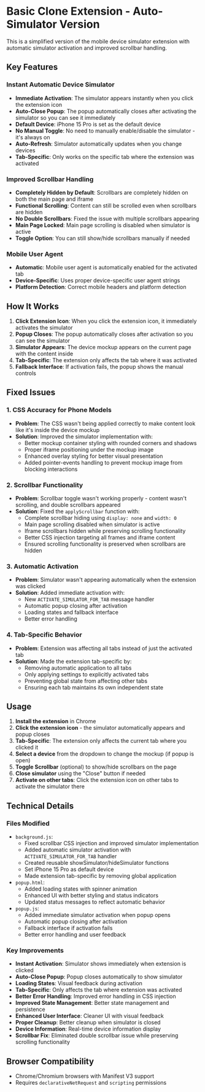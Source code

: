 # Basic Clone Extension - Auto-Simulator Version

This is a simplified version of the mobile device simulator extension with automatic simulator activation and improved scrollbar handling.

## Key Features

### Instant Automatic Device Simulator
- **Immediate Activation**: The simulator appears instantly when you click the extension icon
- **Auto-Close Popup**: The popup automatically closes after activating the simulator so you can see it immediately
- **Default Device**: iPhone 15 Pro is set as the default device
- **No Manual Toggle**: No need to manually enable/disable the simulator - it's always on
- **Auto-Refresh**: Simulator automatically updates when you change devices
- **Tab-Specific**: Only works on the specific tab where the extension was activated

### Improved Scrollbar Handling
- **Completely Hidden by Default**: Scrollbars are completely hidden on both the main page and iframe
- **Functional Scrolling**: Content can still be scrolled even when scrollbars are hidden
- **No Double Scrollbars**: Fixed the issue with multiple scrollbars appearing
- **Main Page Locked**: Main page scrolling is disabled when simulator is active
- **Toggle Option**: You can still show/hide scrollbars manually if needed

### Mobile User Agent
- **Automatic**: Mobile user agent is automatically enabled for the activated tab
- **Device-Specific**: Uses proper device-specific user agent strings
- **Platform Detection**: Correct mobile headers and platform detection

## How It Works

1. **Click Extension Icon**: When you click the extension icon, it immediately activates the simulator
2. **Popup Closes**: The popup automatically closes after activation so you can see the simulator
3. **Simulator Appears**: The device mockup appears on the current page with the content inside
4. **Tab-Specific**: The extension only affects the tab where it was activated
5. **Fallback Interface**: If activation fails, the popup shows the manual controls

## Fixed Issues

### 1. CSS Accuracy for Phone Models
- **Problem**: The CSS wasn't being applied correctly to make content look like it's inside the device mockup
- **Solution**: Improved the simulator implementation with:
  - Better mockup container styling with rounded corners and shadows
  - Proper iframe positioning under the mockup image
  - Enhanced overlay styling for better visual presentation
  - Added pointer-events handling to prevent mockup image from blocking interactions

### 2. Scrollbar Functionality
- **Problem**: Scrollbar toggle wasn't working properly - content wasn't scrolling, and double scrollbars appeared
- **Solution**: Fixed the `applyScrollbar` function with:
  - Complete scrollbar hiding using `display: none` and `width: 0`
  - Main page scrolling disabled when simulator is active
  - Iframe scrollbars hidden while preserving scrolling functionality
  - Better CSS injection targeting all frames and iframe content
  - Ensured scrolling functionality is preserved when scrollbars are hidden

### 3. Automatic Activation
- **Problem**: Simulator wasn't appearing automatically when the extension was clicked
- **Solution**: Added immediate activation with:
  - New `ACTIVATE_SIMULATOR_FOR_TAB` message handler
  - Automatic popup closing after activation
  - Loading states and fallback interface
  - Better error handling

### 4. Tab-Specific Behavior
- **Problem**: Extension was affecting all tabs instead of just the activated tab
- **Solution**: Made the extension tab-specific by:
  - Removing automatic application to all tabs
  - Only applying settings to explicitly activated tabs
  - Preventing global state from affecting other tabs
  - Ensuring each tab maintains its own independent state

## Usage

1. **Install the extension** in Chrome
2. **Click the extension icon** - the simulator automatically appears and popup closes
3. **Tab-Specific**: The extension only affects the current tab where you clicked it
4. **Select a device** from the dropdown to change the mockup (if popup is open)
5. **Toggle Scrollbar** (optional) to show/hide scrollbars on the page
6. **Close simulator** using the "Close" button if needed
7. **Activate on other tabs**: Click the extension icon on other tabs to activate the simulator there

## Technical Details

### Files Modified
- `background.js`: 
  - Fixed scrollbar CSS injection and improved simulator implementation
  - Added automatic simulator activation with `ACTIVATE_SIMULATOR_FOR_TAB` handler
  - Created reusable showSimulator/hideSimulator functions
  - Set iPhone 15 Pro as default device
  - Made extension tab-specific by removing global application
- `popup.html`: 
  - Added loading states with spinner animation
  - Enhanced UI with better styling and status indicators
  - Updated status messages to reflect automatic behavior
- `popup.js`: 
  - Added immediate simulator activation when popup opens
  - Automatic popup closing after activation
  - Fallback interface if activation fails
  - Better error handling and user feedback

### Key Improvements
- **Instant Activation**: Simulator shows immediately when extension is clicked
- **Auto-Close Popup**: Popup closes automatically to show simulator
- **Loading States**: Visual feedback during activation
- **Tab-Specific**: Only affects the tab where extension was activated
- **Better Error Handling**: Improved error handling in CSS injection
- **Improved State Management**: Better state management and persistence
- **Enhanced User Interface**: Cleaner UI with visual feedback
- **Proper Cleanup**: Better cleanup when simulator is closed
- **Device Information**: Real-time device information display
- **Scrollbar Fix**: Eliminated double scrollbar issue while preserving scrolling functionality

## Browser Compatibility
- Chrome/Chromium browsers with Manifest V3 support
- Requires `declarativeNetRequest` and `scripting` permissions
